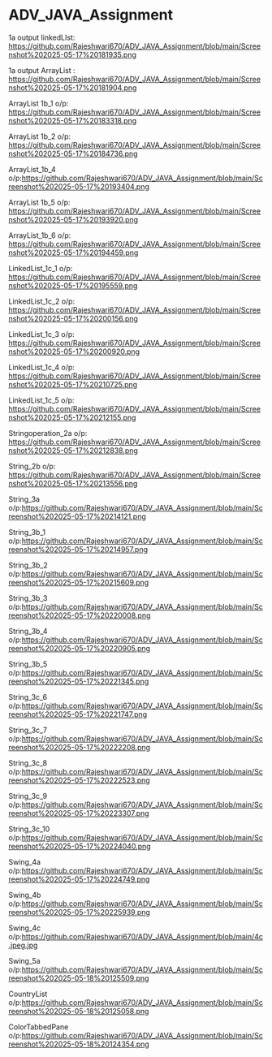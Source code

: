 # ADV_JAVA_Assignment

1a output linkedLIst: https://github.com/Rajeshwari670/ADV_JAVA_Assignment/blob/main/Screenshot%202025-05-17%20181935.png

1a output ArrayList : https://github.com/Rajeshwari670/ADV_JAVA_Assignment/blob/main/Screenshot%202025-05-17%20181904.png

ArrayList 1b_1 o/p: https://github.com/Rajeshwari670/ADV_JAVA_Assignment/blob/main/Screenshot%202025-05-17%20183318.png

ArrayList 1b_2 o/p: https://github.com/Rajeshwari670/ADV_JAVA_Assignment/blob/main/Screenshot%202025-05-17%20184736.png

ArrayList_1b_4 o/p:https://github.com/Rajeshwari670/ADV_JAVA_Assignment/blob/main/Screenshot%202025-05-17%20193404.png

ArrayList 1b_5 o/p: https://github.com/Rajeshwari670/ADV_JAVA_Assignment/blob/main/Screenshot%202025-05-17%20193920.png

ArrayList_1b_6 o/p: https://github.com/Rajeshwari670/ADV_JAVA_Assignment/blob/main/Screenshot%202025-05-17%20194459.png

LinkedList_1c_1 o/p: https://github.com/Rajeshwari670/ADV_JAVA_Assignment/blob/main/Screenshot%202025-05-17%20195559.png

LinkedList_1c_2 o/p: https://github.com/Rajeshwari670/ADV_JAVA_Assignment/blob/main/Screenshot%202025-05-17%20200156.png

LinkedList_1c_3 o/p: https://github.com/Rajeshwari670/ADV_JAVA_Assignment/blob/main/Screenshot%202025-05-17%20200920.png

LinkedList_1c_4 o/p: https://github.com/Rajeshwari670/ADV_JAVA_Assignment/blob/main/Screenshot%202025-05-17%20210725.png

LinkedList_1c_5 o/p: https://github.com/Rajeshwari670/ADV_JAVA_Assignment/blob/main/Screenshot%202025-05-17%20212155.png

Stringoperation_2a o/p: https://github.com/Rajeshwari670/ADV_JAVA_Assignment/blob/main/Screenshot%202025-05-17%20212838.png

String_2b o/p: https://github.com/Rajeshwari670/ADV_JAVA_Assignment/blob/main/Screenshot%202025-05-17%20213556.png

String_3a o/p:https://github.com/Rajeshwari670/ADV_JAVA_Assignment/blob/main/Screenshot%202025-05-17%20214121.png

String_3b_1 o/p:https://github.com/Rajeshwari670/ADV_JAVA_Assignment/blob/main/Screenshot%202025-05-17%20214957.png

String_3b_2 o/p:https://github.com/Rajeshwari670/ADV_JAVA_Assignment/blob/main/Screenshot%202025-05-17%20215609.png

String_3b_3 o/p:https://github.com/Rajeshwari670/ADV_JAVA_Assignment/blob/main/Screenshot%202025-05-17%20220008.png

String_3b_4 o/p:https://github.com/Rajeshwari670/ADV_JAVA_Assignment/blob/main/Screenshot%202025-05-17%20220905.png

String_3b_5 o/p:https://github.com/Rajeshwari670/ADV_JAVA_Assignment/blob/main/Screenshot%202025-05-17%20221345.png

String_3c_6 o/p:https://github.com/Rajeshwari670/ADV_JAVA_Assignment/blob/main/Screenshot%202025-05-17%20221747.png

String_3c_7 o/p:https://github.com/Rajeshwari670/ADV_JAVA_Assignment/blob/main/Screenshot%202025-05-17%20222208.png

String_3c_8 o/p:https://github.com/Rajeshwari670/ADV_JAVA_Assignment/blob/main/Screenshot%202025-05-17%20222523.png

String_3c_9 o/p:https://github.com/Rajeshwari670/ADV_JAVA_Assignment/blob/main/Screenshot%202025-05-17%20223307.png

String_3c_10 o/p:https://github.com/Rajeshwari670/ADV_JAVA_Assignment/blob/main/Screenshot%202025-05-17%20224040.png

Swing_4a o/p:https://github.com/Rajeshwari670/ADV_JAVA_Assignment/blob/main/Screenshot%202025-05-17%20224749.png

Swing_4b o/p:https://github.com/Rajeshwari670/ADV_JAVA_Assignment/blob/main/Screenshot%202025-05-17%20225939.png

Swing_4c o/p:https://github.com/Rajeshwari670/ADV_JAVA_Assignment/blob/main/4c.jpeg.jpg

Swing_5a o/p:https://github.com/Rajeshwari670/ADV_JAVA_Assignment/blob/main/Screenshot%202025-05-18%20125509.png


CountryList o/p:https://github.com/Rajeshwari670/ADV_JAVA_Assignment/blob/main/Screenshot%202025-05-18%20125058.png

ColorTabbedPane o/p:https://github.com/Rajeshwari670/ADV_JAVA_Assignment/blob/main/Screenshot%202025-05-18%20124354.png



